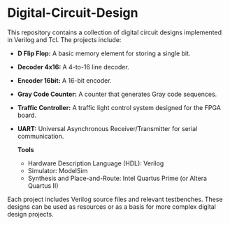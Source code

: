 # Digital-Circuit-Design 

This repository contains a collection of digital circuit designs implemented in Verilog and Tcl. The projects include:

- **D Flip Flop:** A basic memory element for storing a single bit.
- **Decoder 4x16:** A 4-to-16 line decoder.
- **Encoder 16bit:** A 16-bit encoder.
- **Gray Code Counter:** A counter that generates Gray code sequences.
- **Traffic Controller:** A traffic light control system designed for the FPGA board.
- **UART:** Universal Asynchronous Receiver/Transmitter for serial communication.

    **Tools**

    * Hardware Description Language (HDL): Verilog
    * Simulator: ModelSim
    * Synthesis and Place-and-Route: Intel Quartus Prime (or Altera Quartus II)

Each project includes Verilog source files and relevant testbenches. These designs can be used as resources or as a basis for more complex digital design projects.

